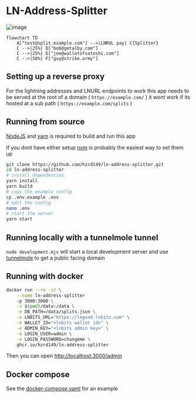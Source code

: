 # LN-Address-Splitter

![image](https://github.com/hzrd149/ln-address-splitter/assets/8001706/42120885-c267-416c-8a05-649a3188433f)

```mermaid
flowchart TD
    A["test@split.example.com"] -->|LNRUL pay| C{Splitter}
    C -->|25%| D["bob@getalby.com"]
    C -->|25%| E["joe@walletofsatoshi.com"]
    C -->|50%| F["guy@strike.army"]
```

## Setting up a reverse proxy

For the lightning addresses and LNURL endpoints to work this app needs to be served at the root of a domain ( `https://example.com/` ) it wont work if its hosted at a sub path ( `https://example.com/splits` )

## Running from source

[NodeJS](https://nodejs.org/en) and [yarn](https://yarnpkg.com/) is required to build and run this app

If you dont have either setup [nvm](https://github.com/nvm-sh/nvm) is probably the easiest way to set them up

```bash
git clone https://github.com/hzrd149/ln-address-splitter.git
cd ln-address-splitter
# install dependencies
yarn install
yarn build
# copy the example config
cp .env.example .env
# edit the config
nano .env
# start the server
yarn start
```

## Running locally with a tunnelmole tunnel

`node development.mjs` will start a local development server and use [tunnelmole](https://tunnelmole.com/) to get a public facing domain

## Running with docker

```bash
docker run --rm -it \
	--name ln-address-splitter
	-p 3000:3000 \
	-v $(pwd)/data:/data \
	-e DB_PATH=/data/splits.json \
	-e LNBITS_URL="https://legend.lnbits.com" \
	-e WALLET_ID="<lnbits wallet id>" \
	-e ADMIN_KEY="<lnbits admin key>" \
	-e LOGIN_USER=admin \
	-e LOGIN_PASSWORD=changeme \
	ghcr.io/hzrd149/ln-address-splitter
```

Then you can open [http://localhost:3000/admin](http://localhost:3000/admin)

## Docker compose

See the [docker-compose.yaml](./docker-compose.yaml) for an example
